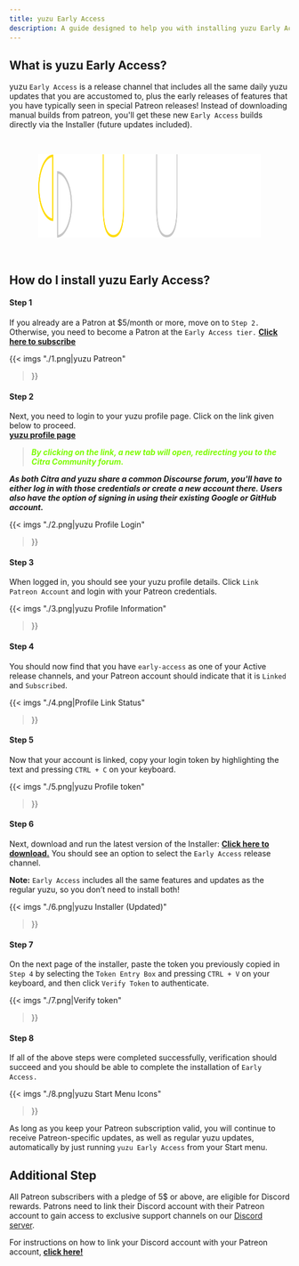 ```yaml
---
title: yuzu Early Access
description: A guide designed to help you with installing yuzu Early Access.
---
```


## What is yuzu Early Access?
yuzu `Early Access` is a release channel that includes all the same daily yuzu updates that you are accustomed to, plus the early releases of features that you have typically seen in special Patreon releases!
Instead of downloading manual builds from patreon, you'll get these new `Early Access` builds directly via the Installer (future updates included).

&nbsp;

<div style="text-align:center;">
<img src="./yuzu-banner-early-access-white.svg" width="400" height="150"/>
</div>

&nbsp;

## How do I install yuzu Early Access?

#### Step 1
If you already are a Patron at $5/month or more, move on to `Step 2.` 
Otherwise, you need to become a Patron at the `Early Access tier.` [**Click here to subscribe**](https://www.patreon.com/join/yuzuteam/checkout?rid=2822069)

{{< imgs
    "./1.png|yuzu Patreon"
>}}

#### Step 2
Next, you need to login to your yuzu profile page.
Click on the link given below to proceed.<br>
<a href="https://profile.yuzu-mirror.github.io/" target="_blank"><b>yuzu profile page</b></a><br>

><p style="color:lawngreen;"><b><i>By clicking on the link, a new tab will open, redirecting you to the Citra Community forum.
As both Citra and yuzu share a common Discourse forum, you'll have to either log in with those credentials or create a new account there.
Users also have the option of signing in using their existing Google or GitHub account.</i></b></p>

{{< imgs
    "./2.png|yuzu Profile Login"
>}}

#### Step 3
When logged in, you should see your yuzu profile details. Click `Link Patreon Account` and login with your Patreon credentials.

{{< imgs
    "./3.png|yuzu Profile Information"
>}}

#### Step 4
You should now find that you have `early-access` as one of your Active release channels, and your Patreon account should indicate that it is `Linked` and `Subscribed`.

{{< imgs
    "./4.png|Profile Link Status"
>}}

#### Step 5
Now that your account is linked, copy your login token by highlighting the text and pressing `CTRL + C` on your keyboard.

{{< imgs
    "./5.png|yuzu Profile token"
>}}

#### Step 6
Next, download and run the latest version of the Installer: [**Click here to download.**](https://yuzu-mirror.github.io/downloads/)
You should see an option to select the `Early Access` release channel. 

**Note:** `Early Access` includes all the same features and updates as the regular yuzu, so you don’t need to install both!

{{< imgs
    "./6.png|yuzu Installer (Updated)"
>}}

#### Step 7
On the next page of the installer, paste the token you previously copied in `Step 4` by selecting the `Token Entry Box` and pressing `CTRL + V` on your keyboard, and then click `Verify Token` to authenticate.

{{< imgs
    "./7.png|Verify token"
>}}

#### Step 8
If all of the above steps were completed successfully, verification should succeed and you should be able to complete the installation of `Early Access.`

{{< imgs
    "./8.png|yuzu Start Menu Icons"
>}}

As long as you keep your Patreon subscription valid, you will continue to receive Patreon-specific updates, as well as regular yuzu updates, automatically by just running `yuzu Early Access` from your Start menu.

## Additional Step
All Patreon subscribers with a pledge of 5$ or above, are eligible for Discord rewards.
Patrons need to link their Discord account with their Patreon account to gain access to exclusive support channels on our [Discord server](https://discord.gg/u77vRWY).

For instructions on how to link your Discord account with your Patreon account, <a href="https://support.patreon.com/hc/en-us/articles/212052266-Get-my-Discord-role" target="_blank"><b>click here!</b></a><br>
